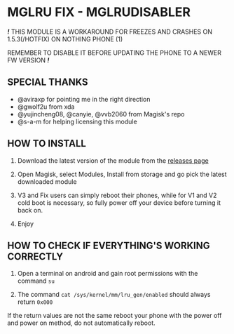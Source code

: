 MGLRU FIX - MGLRUDISABLER
=
***!***
THIS MODULE IS A WORKAROUND FOR FREEZES AND CRASHES ON 1.5.3(/HOTFIX) ON NOTHING PHONE (1)

REMEMBER TO DISABLE IT BEFORE UPDATING THE PHONE TO A NEWER FW VERSION
***!***

SPECIAL THANKS
-
* @aviraxp for pointing me in the right direction
* @gwolf2u from xda
* @yujincheng08, @canyie, @vvb2060 from Magisk's repo
* @s-a-m for helping licensing this module


HOW TO INSTALL
-
1. Download the latest version of the module from the [releases page](https://github.com/LukeSkyD/NP1-MGLRU-FIX/releases)

2. Open Magisk, select Modules, Install from storage and go pick the latest downloaded module

3. V3 and Fix users can simply reboot their phones, while for V1 and V2 cold boot is necessary, so fully power off your device before turning it back on.

4. Enjoy


HOW TO CHECK IF EVERYTHING'S WORKING CORRECTLY
-
1. Open a terminal on android and gain root permissions with the command
```su```

2. The command ```cat /sys/kernel/mm/lru_gen/enabled``` should always return ```0x000```

If the return values are not the same reboot your phone with the power off and power on method, do not automatically reboot.
